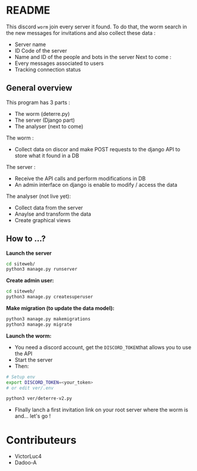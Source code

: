 # README

This discord `worm` join every server it found. To do that, the worm search in the new messages for invitations and also collect these data :
  
- Server name
- ID Code of the server
- Name and ID of the people and bots in the server
Next to come :
- Every messages associated to users
- Tracking connection status

## General overview

This program has 3 parts : 
- The worm (deterre.py)
- The server (Django part)
- The analyser (next to come)

The worm : 
- Collect data on discor and make POST requests to the django API to store what it found in a DB

The server : 
- Receive the API calls and perform modifications in DB
- An admin interface on django is enable to modify / access the data 

The analyser (not live yet):
- Collect data from the server
- Anaylse and transform the data
- Create graphical views

## How to ...?

**Launch the server**
``` bash
cd siteweb/
python3 manage.py runserver
```

**Create admin user:**
``` bash
cd siteweb/
python3 manage.py createsuperuser
```  

**Make migration (to update the data model):**
``` bash
python3 manage.py makemigrations
python3 manage.py migrate
```

**Launch the worm:**
- You need a discord account, get the `DISCORD_TOKEN`that allows you to use the API
- Start the server
- Then: 
``` bash
# Setup env
export DISCORD_TOKEN=<your_token>
# or edit ver/.env

python3 ver/deterre-v2.py
```
- FInally lanch a first invitation link on your root server where the worm is and... let's go !

# Contributeurs 

- VictorLuc4
- Dadoo-A